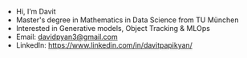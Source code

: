 - Hi, I’m Davit
- Master's degree in Mathematics in Data Science from TU München
- Interested in Generative models, Object Tracking & MLOps
- Email: davidpyan3@gmail.com
- LinkedIn: https://www.linkedin.com/in/davitpapikyan/
